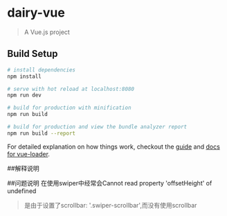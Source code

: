 # dairy-vue

> A Vue.js project

## Build Setup

``` bash
# install dependencies
npm install

# serve with hot reload at localhost:8080
npm run dev

# build for production with minification
npm run build

# build for production and view the bundle analyzer report
npm run build --report
```

For detailed explanation on how things work, checkout the [guide](http://vuejs-templates.github.io/webpack/) and [docs for vue-loader](http://vuejs.github.io/vue-loader).

##解释说明

##问题说明
在使用swiper中经常会Cannot read property 'offsetHeight' of undefined
> 是由于设置了scrollbar: '.swiper-scrollbar',而没有使用scrollbar